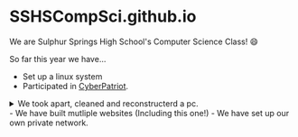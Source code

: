 # SSHSCompSci.github.io
We are Sulphur Springs High School's Computer Science Class! 😄

So far this year we have...
 - Set up a linux system 
 - Participated in [CyberPatriot](https://www.uscyberpatriot.org/).
  <details close>
  <summary>We took apart, cleaned and reconstructerd a pc.</summary>
   
  ![cool computer stuff](SSHSCompSci.github.io/assets/computador.jpg)
   </details>
 - We have built mutliple websites (Including this one!)
 - We have set up our own private network.


 


